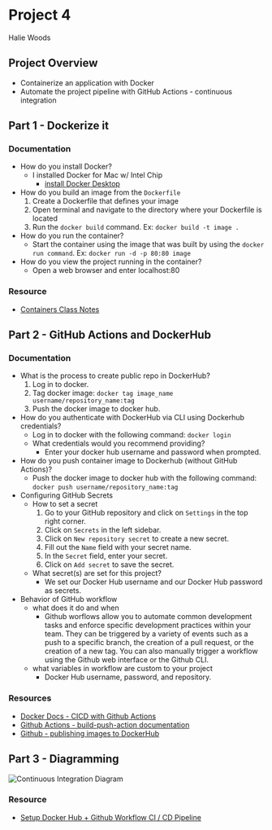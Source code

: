 # Project 4
Halie Woods

## Project Overview
- Containerize an application with Docker
- Automate the project pipeline with GitHub Actions - continuous integration

## Part 1 - Dockerize it
### Documentation
- How do you install Docker?
    - I installed Docker for Mac w/ Intel Chip
        - [install Docker Desktop](https://docs.docker.com/desktop/install/linux-install/)
- How do you build an image from the `Dockerfile`
    1. Create a Dockerfile that defines your image
    2. Open terminal and navigate to the directory where your Dockerfile is located
    3. Run the `docker build` command. Ex: `docker build -t image .`
- How do you run the container?
    - Start the container using the image that was built by using the `docker run command`. Ex: `docker run -d -p 80:80 image`
- How do you view the project running in the container?
    - Open a web browser and enter localhost:80

### Resource
- [Containers Class Notes](https://github.com/pattonsgirl/CEG3120/blob/main/CourseNotes/containers.md#container-managers)

## Part 2 - GitHub Actions and DockerHub
### Documentation
- What is the process to create public repo in DockerHub?
    1. Log in to docker.
    2. Tag docker image: `docker tag image_name username/repository_name:tag`
    3. Push the docker image to docker hub.
- How do you authenticate with DockerHub via CLI using Dockerhub credentials?
    - Log in to docker with the following command: `docker login`
    - What credentials would you recommend providing?
        - Enter your docker hub username and password when prompted.
- How do you push container image to Dockerhub (without GitHub Actions)?
    - Push the docker image to docker hub with the following command: `docker push username/repository_name:tag`
- Configuring GitHub Secrets
    - How to set a secret
        1. Go to your GitHub repository and click on `Settings` in the top right corner.
        2. Click on `Secrets` in the left sidebar.
        3. Click on `New repository secret` to create a new secret.
        4. Fill out the `Name` field with your secret name.
        5. In the `Secret` field, enter your secret.
        6. Click on `Add secret` to save the secret.
    - What secret(s) are set for this project?
        - We set our Docker Hub username and our Docker Hub password as secrets. 
- Behavior of GitHub workflow
    - what does it do and when
        - Github worflows allow you to automate common development tasks and enforce specific development practices within your team. They can be triggered by a variety of events such as a push to a specific branch, the creation of a pull request, or the creation of a new tag. You can also manually trigger a workflow using the Github web interface or the Github CLI.
    - what variables in workflow are custom to your project
        - Docker Hub username, password, and repository.

### Resources
- [Docker Docs - CICD with Github Actions](https://docs.docker.com/build/ci/github-actions/)
- [Github Actions - build-push-action documentation](https://github.com/marketplace/actions/build-and-push-docker-images)
- [Github - publishing images to DockerHub](https://docs.github.com/en/actions/publishing-packages/publishing-docker-images#publishing-images-to-docker-hub)

## Part 3 - Diagramming
![Continuous Integration Diagram](./)

### Resource
- [Setup Docker Hub + Github Workflow CI / CD Pipeline](https://itzone.com.vn/en/article/github-actions-tutorials-setup-docker-hub-github-workflow-ci-cd-pipeline-step-by-step-guide/)

